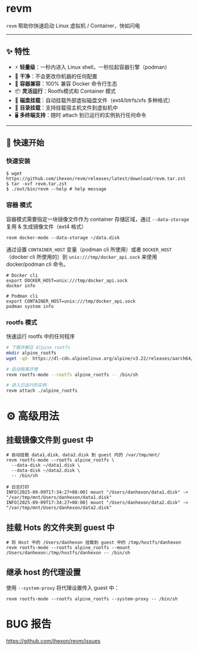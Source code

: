 # revm

`revm` 帮助你快速启动 Linux 虚拟机 / Container，快如闪电

---

## ✨ 特性

- ⚡ **轻量级**：一秒内进入 Linux shell，一秒拉起容器引擎（podman）
- 🧹 **干净**：不会更改你机器的任何配置
- 🐳 **容器兼容**：100% 兼容 Docker 命令行生态
- 📦 **灵活运行**：Rootfs模式和 Container 模式
- 💽 **磁盘挂载**：自动挂载外部虚拟磁盘文件（ext4/btrfs/xfs 多种格式）
- 📂 **目录挂载**：支持挂载宿主机文件到虚拟机中
- 🖥 **多终端支持**：随时 attach 到已运行的实例执行任何命令

---

## 🚀 快速开始

### 快速安装
```shell
$ wget https://github.com/ihexon/revm/releases/latest/download/revm.tar.zst
$ tar -xvf revm.tar.zst
$ ./out/bin/revm --help # help message
```

### 容器 模式
容器模式需要指定一块镜像文件作为 container 存储区域，通过 `--data-storage` 复用 & 生成镜像文件（ext4 格式）
```shell
revm docker-mode --data-storage ~/data.disk
```

通过设置 `CONTAINER_HOST` 变量（podman cli 所使用）或者 `DOCKER_HOST`（docker cli 所使用的）到 `unix:///tmp/docker_api.sock` 来使用 docker/podman cli 命令。

```shell
# Docker cli 
export DOCKER_HOST=unix:///tmp/docker_api.sock
docker info

# Podman cli
export CONTAINER_HOST=unix:///tmp/docker_api.sock 
podman system info
```

### rootfs 模式

快速运行 rootfs 中的任何程序
```bash
# 下载并解压 Alpine rootfs
mkdir alpine_rootfs
wget -qO- https://dl-cdn.alpinelinux.org/alpine/v3.22/releases/aarch64/alpine-minirootfs-3.22.1-aarch64.tar.gz | tar -xv -C alpine_rootfs

# 启动隔离环境
revm rootfs-mode --rootfs alpine_rootfs -- /bin/sh

# 进入已运行的实例
revm attach ./alpine_rootfs
```



# ⚙️ 高级用法

## 挂载镜像文件到 guest 中
```shell
# 自动挂载 data1.disk、data2.disk 到 guest 内的 /var/tmp/mnt/
revm rootfs-mode --rootfs alpine_rootfs \
  --data-disk ~/data1.disk \
  --data-disk ~/data2.disk \
  -- /bin/sh

# 日志打印  
INFO[2025-09-09T17:34:27+08:00] mount "/Users/danhexon/data1.disk" -> "/var/tmp/mnt/Users/danhexon/data1.disk"
INFO[2025-09-09T17:34:27+08:00] mount "/Users/danhexon/data2.disk" -> "/var/tmp/mnt/Users/danhexon/data2.disk"
```

## 挂载 Hots 的文件夹到 guest 中
```shell
# 将 Host 中的 /Users/danhexon 挂载到 guest 中的 /tmp/hostfs/danhexon
revm rootfs-mode --rootfs alpine_rootfs --mount /Users/danhexon:/tmp/hostfs/danhexon -- /bin/sh
```


## 继承 host 的代理设置
使用 `--system-proxy` 将代理设置传入 guest 中：
```shell
revm rootfs-mode --rootfs alpine_rootfs --system-proxy -- /bin/sh
```

# BUG 报告
https://github.com/ihexon/revm/issues

